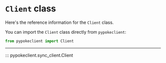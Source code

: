 # `Client` class

Here's the reference information for the `Client` class.

You can import the `Client` class directly from `pypokeclient`:
```python
from pypokeclient import Client
```

---

::: pypokeclient.sync_client.Client
